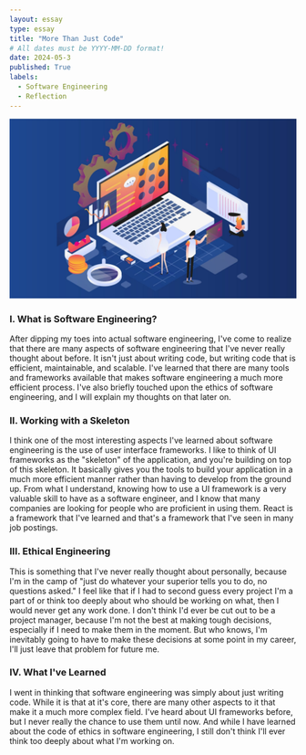 ```yaml
---
layout: essay
type: essay
title: "More Than Just Code"
# All dates must be YYYY-MM-DD format!
date: 2024-05-3
published: True
labels:
  - Software Engineering
  - Reflection
---
```


<img width="800px" class="rounded float-left pe-4" src="../img/How-to-Become-a-Software-Engineer.jpg">

### I. What is Software Engineering?
After dipping my toes into actual software engineering, I've come to realize that there are many aspects of software engineering that I've never really thought about before. It isn't just about writing code, but writing code that is efficient, maintainable, and scalable. I've learned that there are many tools and frameworks available that makes software engineering a much more efficient process. I've also briefly touched upon the ethics of software engineering, and I will explain my thoughts on that later on.

### II. Working with a Skeleton
I think one of the most interesting aspects I've learned about software engineering is the use of user interface frameworks. I like to think of UI frameworks as the "skeleton" of the application, and you're building on top of this skeleton. It basically gives you the tools to build your application in a much more efficient manner rather than having to develop from the ground up. From what I understand, knowing how to use a UI framework is a very valuable skill to have as a software engineer, and I know that many companies are looking for people who are proficient in using them. React is a framework that I've learned and that's a framework that I've seen in many job postings.

### III. Ethical Engineering
This is something that I've never really thought about personally, because I'm in the camp of "just do whatever your superior tells you to do, no questions asked." I feel like that if I had to second guess every project I'm a part of or think too deeply about who should be working on what, then I would never get any work done. I don't think I'd ever be cut out to be a project manager, because I'm not the best at making tough decisions, especially if I need to make them in the moment. But who knows, I'm inevitably going to have to make these decisions at some point in my career, I'll just leave that problem for future me.

### IV. What I've Learned
I went in thinking that software engineering was simply about just writing code. While it is that at it's core, there are many other aspects to it that make it a much more complex field. I've heard about UI frameworks before, but I never really the chance to use them until now. And while I have learned about the code of ethics in software engineering, I still don't think I'll ever think too deeply about what I'm working on.